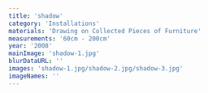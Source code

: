```yaml
---
title: 'shadow'
category: 'Installations'
materials: 'Drawing on Collected Pieces of Furniture'
measurements: '60cm - 200cm'
year: '2008'
mainImage: 'shadow-1.jpg'
blurDataURL: ''
images: 'shadow-1.jpg/shadow-2.jpg/shadow-3.jpg'
imageNames: ''
---
```


